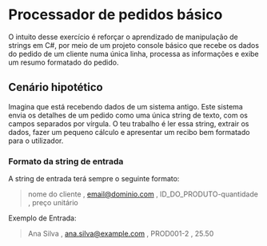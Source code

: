 ﻿# Processador de pedidos básico

O intuito desse exercício é reforçar o aprendizado de manipulação de strings em C#, por meio de um projeto console básico que recebe os dados do pedido de um cliente numa única linha, processa as informações e exibe um resumo formatado do pedido.

## Cenário hipotético

Imagina que está recebendo dados de um sistema antigo. Este sistema envia os detalhes de um pedido como uma única string de texto, com os campos separados por vírgula. O teu trabalho é ler essa string, extrair os dados, fazer um pequeno cálculo e apresentar um recibo bem formatado para o utilizador.

### Formato da string de entrada

A string de entrada terá sempre o seguinte formato:
>nome do cliente  ,  email@dominio.com  ,  ID_DO_PRODUTO-quantidade  ,  preço unitário 

Exemplo de Entrada:
>Ana Silva  ,  ana.silva@example.com  ,  PROD001-2  ,  25.50 